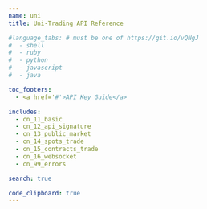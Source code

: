 ```yaml
---
name: uni
title: Uni-Trading API Reference

#language_tabs: # must be one of https://git.io/vQNgJ
#  - shell
#  - ruby
#  - python
#  - javascript
#  - java

toc_footers:
  - <a href='#'>API Key Guide</a>

includes:
  - cn_11_basic
  - cn_12_api_signature
  - cn_13_public_market
  - cn_14_spots_trade
  - cn_15_contracts_trade
  - cn_16_websocket
  - cn_99_errors

search: true

code_clipboard: true
---
```

